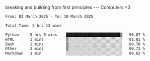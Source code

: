 breaking and building from first principles --- Computers <3

<!--START_SECTION:waka-->

```txt
From: 03 March 2025 - To: 10 March 2025

Total Time: 5 hrs 13 mins

Python     5 hrs 6 mins    ████████████████████████▒   96.87 %
HTML       3 mins          ▒░░░░░░░░░░░░░░░░░░░░░░░░   01.01 %
Bash       2 mins          ▒░░░░░░░░░░░░░░░░░░░░░░░░   00.78 %
Other      2 mins          ▒░░░░░░░░░░░░░░░░░░░░░░░░   00.73 %
Markdown   1 min           ░░░░░░░░░░░░░░░░░░░░░░░░░   00.62 %
```

<!--END_SECTION:waka-->
